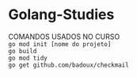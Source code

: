 # Golang-Studies

COMANDOS USADOS NO CURSO                    <br>
``go mod init [nome do projeto]``           <br>
``go build``                                <br>
``go mod tidy``                             <br>
``go get github.com/badoux/checkmail``      <br>
